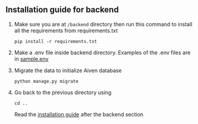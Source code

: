 ## Installation guide for backend

1. Make sure you are at `/backend` directory then run this command to install 
all the requirements from requirements.txt
    ```shell
    pip install -r requirements.txt
    ```
2. Make a .env file inside backend directory.
Examples of the .env files are in [sample.env](./sample.env)

3. Migrate the data to initialize Aiven database
    ```shell
    python manage.py migrate
    ```
4. Go back to the previous directory using
    ```shell
    cd ..
    ```
   Read the [installation guide](../README.md) after the backend section